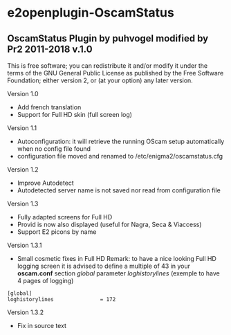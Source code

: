 # e2openplugin-OscamStatus

## OscamStatus Plugin by puhvogel modified by Pr2 2011-2018 v.1.0

This is free software; you can redistribute it and/or modify it under
the terms of the GNU General Public License as published by the Free
Software Foundation; either version 2, or (at your option) any later
version.

Version 1.0
* Add french translation
* Support for Full HD skin (full screen log)

Version 1.1
* Autoconfiguration: it will retrieve the running OScam setup automatically when no config file found
* configuration file moved and renamed to /etc/enigma2/oscamstatus.cfg

Version 1.2
* Improve Autodetect
* Autodetected server name is not saved nor read from configuration file

Version 1.3
* Fully adapted screens for Full HD
* Provid is now also displayed (useful for Nagra, Seca & Viaccess)
* Support E2 picons by name

Version 1.3.1
* Small cosmetic fixes in Full HD
Remark: to have a nice looking Full HD logging screen it is advised to define a multiple of 43
in your **oscam.conf** section *global* parameter *loghistorylines* (exemple to have 4 pages of logging)
```
[global]
loghistorylines               = 172
```
Version 1.3.2
* Fix in source text
